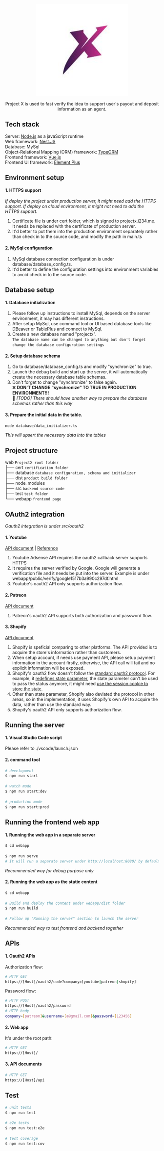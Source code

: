 <p align="center">
  <img src="x-icon.jpeg" width="300" alt="ProjectX Logo" />
</p>

  <p align="center">Project X is used to fast verify the idea to support user's payout and deposit information as an agent. </p>

## Tech stack

Server: [Node.js](https://nodejs.org/en/) as a javaScript runtime  
Web framework: [Nest.JS](https://nestjs.com/)  
Database: MySql  
Object-Relational Mapping (ORM) framework: [TypeORM](https://typeorm.io/)  
Frontend framework: [Vue.js](https://vuejs.org/)  
Frontend UI framework: [Element Plus](https://element-plus.org/en-US/)

## Environment setup

#### 1. HTTPS support

_If deploy the project under production server, it might need add the HTTPS support. If deploy on cloud environment, it might not need to add the HTTPS support._

1. Certificate file is under cert folder, which is signed to projectx.i234.me. It needs be replaced with the certificate of production server.
2. It'd better to put them into the production environment separately rather than check in to the source code, and modify the path in main.ts

#### 2. MySql configuration

1. MySql database connection configuration is under database/database_config.ts.
2. It'd better to define the configuration settings into environment variables to avoid check in to the source code.

## Database setup

#### 1. Database initialization

1. Please follow up instructions to install MySql, depends on the server environment, it may has different instructions.
2. After setup MySql, use command tool or UI based database tools like [DBeaver](https://dbeaver.io/) or [TablePlus](https://tableplus.com/) and connect to MySql.
3. Create a new database named "projectx".  
   `The database name can be changed to anything but don't forget change the database configuration settings`

#### 2. Setup database schema

1. Go to database/database_config.ts and modify "synchronize" to true.
2. Launch the debug build and start up the server, it will automatically create the necessary database table schemas.
3. Don't forget to change "synchronize" to false again.  
   :x: **DON'T CHANGE "synchronize" TO TRUE IN PRODUCTION ENVIRONMENT!!!**  
   :wrench: _[TODO] There should have another way to prepare the database schemas rather than this way_

#### 3. Prepare the initial data in the table.

```bash
node database/data_initializer.ts
```

_This will upsert the necessary data into the tables_

## Project structure

web `ProjectX root folder`  
├── cert `certification folder`  
├── database `database configuration, schema and initializer`  
├── dist `product build folder`  
├── node_modules  
├── src `backend source code`  
├── test `test folder`  
└── webapp `frontend page`

## OAuth2 integration

_Oauth2 integration is under src/oauth2_

#### 1. Youtube

[API document](https://developers.google.com/adsense/management) | [Reference](https://developers.google.com/identity/protocols/oauth2)

1. Youtube Adsense API requires the oauth2 callback server supports HTTPS
2. It requires the server verified by Google. Google will generate a verification file and it needs be put into the server. Example is under webapp/public/verify/google1517b3a990c297df.html
3. Youtube's oauth2 API only supports authorization flow.

#### 2. Patreon

[API document](https://docs.patreon.com/#introduction)

1. Patreon's oauth2 API supports both authorization and password flow.

#### 3. Shopify

[API document](https://shopify.dev/api/admin-rest/2022-07/resources/balance)

1. Shopify is speficial comparing to other platforms. The API provided is to acquire the store's information rather than customers.
2. When setup account, if needs use payment API, please setup payment information in the account firstly, otherwise, the API call will fail and no explicit information will be exposed.
3. Shopify's oauth2 flow doesn't follow the [standard oauth2 protocol](https://www.rfc-editor.org/rfc/rfc6749#section-4.1.2). For example, it [redefines state parameter](https://theunlikelydeveloper.com/shopify-oauth-flow-state-param/), the state parameter can't be used to pass the status anymore, it might need [use the session cookie to store the state](https://community.shopify.com/c/shopify-apis-and-sdks/oauth-state-parameter/td-p/144247).
4. Other than state parameter, Shopify also deviated the protocol in other areas, so in the implementation, it uses Shopify's own API to acquire the data, rather than use the standard way.
5. Shopify's oauth2 API only supports authorization flow.

## Running the server

#### 1. Visual Studio Code script

Please refer to ./vscode/launch.json

#### 2. command tool

```bash
# development
$ npm run start

# watch mode
$ npm run start:dev

# production mode
$ npm run start:prod
```

## Running the frontend web app

#### 1. Running the web app in a separate server

```bash
$ cd webapp

$ npm run serve
# It will run a separate server under http://localhost:8080/ by default.
```

_Recommended way for debug purpose only_

#### 2. Running the web app as the static content

```bash
$ cd webapp

# Build and deploy the content under webapp/dist folder
$ npm run build

# Follow up "Running the server" section to launch the server
```

_Recommended way to test frontend and backend together_

## APIs

#### 1. Oauth2 APIs

Authorization flow:

```bash
# HTTP GET
https://[Host]/oauth2/code?company=[youtube|patreon|shopify]
```

Password flow:

```bash
# HTTP POST
https://[Host]/oauth2/password
# HTTP body
company=[patreon]&username=[a@gmail.com]&password=[123456]
```

#### 2. Web app

It's under the root path:

```bash
# HTTP GET
https://[Host]/
```

#### 3. API documents

```bash
# HTTP GET
https://[Host]/api
```

## Test

```bash
# unit tests
$ npm run test

# e2e tests
$ npm run test:e2e

# test coverage
$ npm run test:cov
```

